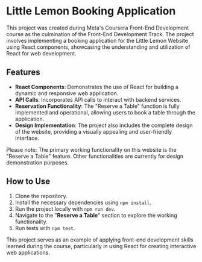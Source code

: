
# Little Lemon Booking Application

This project was created during Meta's Coursera Front-End Development course as the culmination of the Front-End Development Track. The project involves implementing a booking application for the Little Lemon Website using React components, showcasing the understanding and utilization of React for web development.

## Features

-   **React Components**: Demonstrates the use of React for building a dynamic and responsive web application.
-   **API Calls**: Incorporates API calls to interact with backend services.
-   **Reservation Functionality**: The "Reserve a Table" function is fully implemented and operational, allowing users to book a table through the application.
-   **Design Implementation**: The project also includes the complete design of the website, providing a visually appealing and user-friendly interface.

Please note: The primary working functionality on this website is the "Reserve a Table" feature. Other functionalities are currently for design demonstration purposes.

## How to Use

1.  Clone the repository.
2.  Install the necessary dependencies using `npm install`.
3.  Run the project locally with `npm run dev`.
4.  Navigate to the "**Reserve a Table**" section to explore the working functionality.
5.  Run tests with `npm test`.

This project serves as an example of applying front-end development skills learned during the course, particularly in using React for creating interactive web applications.